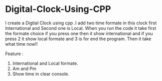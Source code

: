# Digital-Clock-Using-CPP

I create a Digtial Clock using cpp .I add two time formate in this clock first International and Second one is Local. When you run the code it take first the formate choice if you press one then it show international and if you press 2 it show local formate and 3 is for end the program. Then it take what time now!!

Feature :
 
 1. International and Local formate.
 2. Am and Pm 
 3. Show time in clear console.